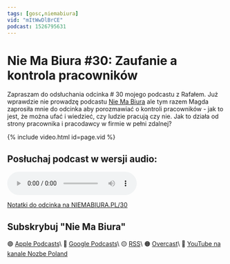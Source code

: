 ```yaml
---
tags: [gosc,niemabiura]
vid: "mItWwDlBrCE"
podcast: 1526795631
---
```


# Nie Ma Biura #30: Zaufanie a kontrola pracowników

Zapraszam do odsłuchania odcinka # 30 mojego podcastu z Rafałem. Już wprawdzie nie prowadzę podcastu [Nie Ma Biura](https://niemabiura.pl) ale tym razem Magda zaprosiła mnie do odcinka aby porozmawiać o kontroli pracowników - jak to jest, że można ufać i wiedzieć, czy ludzie pracują czy nie. Jak to działa od strony pracownika i pracodawcy w firmie w pełni zdalnej?

{% include video.html id=page.vid %}

<!--More-->

## Posłuchaj podcast w wersji audio:

<audio controls>
<source src="https://media.transistor.fm/3817b18d/f6f4ddbc.mp3" type="audio/mpeg">
</audio>



[Notatki do odcinka na NIEMABIURA.PL/30](https://niemabiura.pl/30)

## Subskrybuj "Nie Ma Biura"

🟣 [Apple Podcasts](https://podcasts.apple.com/pl/podcast/nie-ma-biura/id1526795631)\\
🔵 [Google Podcasts](https://podcasts.google.com/feed/aHR0cHM6Ly9mZWVkcy50cmFuc2lzdG9yLmZtL25pZW1hYml1cmE)\\
🟡 [RSS](https://nozbe.com/niemabiura.rss)\\
🟠 [Overcast](https://overcast.fm/itunes1526795631/nie-ma-biura)\\
🔴 [YouTube na kanale Nozbe Poland](https://youtube.com/NozbePoland)

<!--podcast: 1526795631-->

[n]: https://michael.gratis/nozbe_pl
[np]: https://michael.gratis/nozbepersonal_pl